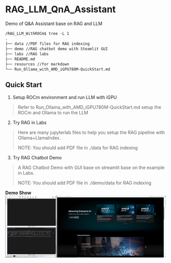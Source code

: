 # RAG_LLM_QnA_Assistant
Demo of Q&amp;A Assistant base on RAG and LLM

```
/RAG_LLM_WithROCm$ tree -L 1
.
├── data //PDF files for RAG indexing
├── demo //RAG chatbot demo with Steamlit GUI
├── labs //RAG labs
├── README.md
├── resources //for markdown
└── Run_Ollama_with_AMD_iGPU780M-QuickStart.md
```

## Quick Start
1. Setup ROCm environment and run LLM with iGPU

  > Refer to Run_Ollama_with_AMD_iGPU780M-QuickStart.md setup the ROCm and Ollama to run the LLM

2. Try RAG in Labs

  > Here are many jupyterlab files to help you setup the RAG pipeline with Ollama+LlamaIndex.
  > 
  > NOTE: You should add PDF file in ./data for RAG indexing

3. Try RAG Chatbot Demo

  > A RAG Chatbot Demo with GUI base on streamlit base on the example in Labs.
  >
  > NOTE: You should add PDF file in ./demo/data for RAG indexing
  >
**Demo Show**
![Demo Show](./demo/iGPU780M_RAG_Demo_20240528.gif) 
